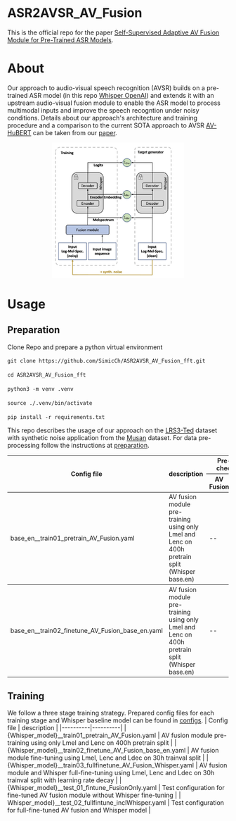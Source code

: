 # ASR2AVSR_AV_Fusion

This is the official repo for the paper [Self-Supervised Adaptive AV Fusion Module for Pre-Trained ASR Models](https://arxiv.org/abs/2312.13873).

# About
Our approach to audio-visual speech recognition (AVSR) builds on a pre-trained ASR model (in this repo [Whisper OpenAI](https://github.com/openai/whisper)) and extends it with an upstream audio-visual fusion module to enable the ASR model to process multimodal inputs and improve the speech recogntion under noisy conditions. Details about our approach's architecture and training procedure and a comparison to the current SOTA approach to AVSR [AV-HuBERT](https://github.com/facebookresearch/av_hubert) can be taken from our [paper](https://arxiv.org/abs/2312.13873).

<p align="center">
    <img src="/imgs/Overview.jpg" alt="Bildbeschreibung" style="width: 300px;"/>
</p>

# Usage

## Preparation

Clone Repo and prepare a python virtual environment
```shell
git clone https://github.com/SimicCh/ASR2AVSR_AV_Fusion_fft.git

cd ASR2AVSR_AV_Fusion_fft

python3 -m venv .venv

source ./.venv/bin/activate

pip install -r requirements.txt
```

This repo describes the usage of our approach on the [LRS3-Ted](https://www.robots.ox.ac.uk/~vgg/data/lip_reading/) dataset with synthetic noise application from the [Musan](http://www.openslr.org/17/) dataset. For data pre-processing follow the instructions at [preparation](./preparation/).

<table>
  <thead>
    <tr>
      <th rowspan="2">Config file</th>
      <th rowspan="2">description</th>
      <th colspan="2">Pre-trained checkpoints</th>
    </tr>
    <tr>
      <th>AV Fusion</th>
      <th>Whisper</th>
    </tr>
  </thead>
  <tbody>
    <tr>
      <td rowspan="2">base_en__train01_pretrain_AV_Fusion.yaml</td>
      <td rowspan="2">AV fusion module pre-training using only Lmel and Lenc on 400h pretrain split (Whisper base.en)</td>
      <td>--</td>
      <td>--</td>
    </tr>
  </tbody>
  <tbody>
    <tr>
      <td rowspan="2">base_en__train02_finetune_AV_Fusion_base_en.yaml</td>
      <td rowspan="2">AV fusion module pre-training using only Lmel and Lenc on 400h pretrain split (Whisper base.en)</td>
      <td>--</td>
      <td>--</td>
    </tr>
  </tbody>
</table>


## Training
We follow a three stage training strategy. Prepared config files for each training stage and Whisper baseline model can be found in [configs](./configs/).
| Config file | description |
|----------|----------|
| {Whisper_model}__train01_pretrain_AV_Fusion.yaml | AV fusion module pre-training using only Lmel and Lenc on 400h pretrain split |
| {Whisper_model}__train02_finetune_AV_Fusion_base_en.yaml | AV fusion module fine-tuning using Lmel, Lenc and Ldec on 30h trainval split |
| {Whisper_model}__train03_fullfinetune_AV_Fusion_Whisper.yaml | AV fusion module and Whisper full-fine-tuning using Lmel, Lenc and Ldec on 30h trainval split with learning rate decay |
| {Whisper_model}__test_01_fintune_FusionOnly.yaml | Test configuration for fine-tuned AV fusion module without Whisper fine-tuning |
| Whisper_model}__test_02_fullfintune_inclWhisper.yaml | Test configuration for full-fine-tuned AV fusion and Whisper model |












